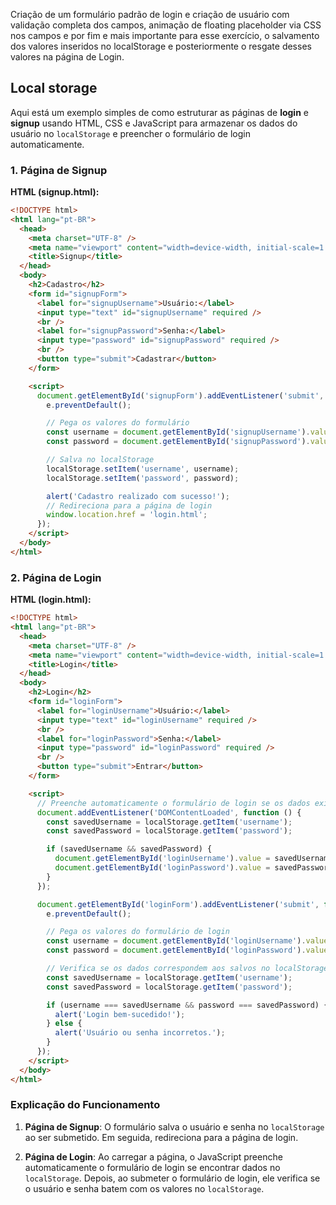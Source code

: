 Criação de um formulário padrão de login e criação de usuário com validação completa dos campos, animação de floating placeholder via CSS nos campos e por fim e mais importante para esse exercício, o salvamento dos valores inseridos no localStorage e posteriormente o resgate desses valores na página de Login.

## Local storage

Aqui está um exemplo simples de como estruturar as páginas de **login** e **signup** usando HTML, CSS e JavaScript para armazenar os dados do usuário no `localStorage` e preencher o formulário de login automaticamente.

### 1. Página de Signup

**HTML (signup.html):**

```html
<!DOCTYPE html>
<html lang="pt-BR">
  <head>
    <meta charset="UTF-8" />
    <meta name="viewport" content="width=device-width, initial-scale=1.0" />
    <title>Signup</title>
  </head>
  <body>
    <h2>Cadastro</h2>
    <form id="signupForm">
      <label for="signupUsername">Usuário:</label>
      <input type="text" id="signupUsername" required />
      <br />
      <label for="signupPassword">Senha:</label>
      <input type="password" id="signupPassword" required />
      <br />
      <button type="submit">Cadastrar</button>
    </form>

    <script>
      document.getElementById('signupForm').addEventListener('submit', function (e) {
        e.preventDefault();

        // Pega os valores do formulário
        const username = document.getElementById('signupUsername').value;
        const password = document.getElementById('signupPassword').value;

        // Salva no localStorage
        localStorage.setItem('username', username);
        localStorage.setItem('password', password);

        alert('Cadastro realizado com sucesso!');
        // Redireciona para a página de login
        window.location.href = 'login.html';
      });
    </script>
  </body>
</html>
```

### 2. Página de Login

**HTML (login.html):**

```html
<!DOCTYPE html>
<html lang="pt-BR">
  <head>
    <meta charset="UTF-8" />
    <meta name="viewport" content="width=device-width, initial-scale=1.0" />
    <title>Login</title>
  </head>
  <body>
    <h2>Login</h2>
    <form id="loginForm">
      <label for="loginUsername">Usuário:</label>
      <input type="text" id="loginUsername" required />
      <br />
      <label for="loginPassword">Senha:</label>
      <input type="password" id="loginPassword" required />
      <br />
      <button type="submit">Entrar</button>
    </form>

    <script>
      // Preenche automaticamente o formulário de login se os dados existirem no localStorage
      document.addEventListener('DOMContentLoaded', function () {
        const savedUsername = localStorage.getItem('username');
        const savedPassword = localStorage.getItem('password');

        if (savedUsername && savedPassword) {
          document.getElementById('loginUsername').value = savedUsername;
          document.getElementById('loginPassword').value = savedPassword;
        }
      });

      document.getElementById('loginForm').addEventListener('submit', function (e) {
        e.preventDefault();

        // Pega os valores do formulário de login
        const username = document.getElementById('loginUsername').value;
        const password = document.getElementById('loginPassword').value;

        // Verifica se os dados correspondem aos salvos no localStorage
        const savedUsername = localStorage.getItem('username');
        const savedPassword = localStorage.getItem('password');

        if (username === savedUsername && password === savedPassword) {
          alert('Login bem-sucedido!');
        } else {
          alert('Usuário ou senha incorretos.');
        }
      });
    </script>
  </body>
</html>
```

### Explicação do Funcionamento

1. **Página de Signup**: O formulário salva o usuário e senha no `localStorage` ao ser submetido. Em seguida, redireciona para a página de login.

2. **Página de Login**: Ao carregar a página, o JavaScript preenche automaticamente o formulário de login se encontrar dados no `localStorage`. Depois, ao submeter o formulário de login, ele verifica se o usuário e senha batem com os valores no `localStorage`.
